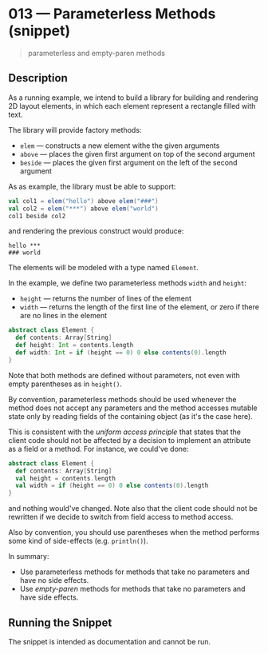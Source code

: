 # 013 &mdash; Parameterless Methods (snippet)
> parameterless and empty-paren methods

## Description
As a running example, we intend to build a library for building and rendering 2D layout elements, in which each element represent a rectangle filled with text.

The library will provide factory methods:
+ `elem` &mdash; constructs a new element withe the given arguments
+ `above` &mdash; places the given first argument on top of the second argument
+ `beside` &mdash; places the given first argument on the left of the second argument

As as example, the library must be able to support:
```scala
val col1 = elem("hello") above elem("###")
val col2 = elem("***") above elem("world")
col1 beside col2
```

and rendering the previous construct would produce:
```
hello ***
### world
```

The elements will be modeled with a type named `Element`.

In the example, we define two parameterless methods `width` and `height`:
+ `height` &mdash; returns the number of lines of the element
+ `width` &mdash; returns the length of the first line of the element, or zero if there are no lines in the element

```scala
abstract class Element {
  def contents: Array[String]
  def height: Int = contents.length
  def width: Int = if (height == 0) 0 else contents(0).length
}
```

Note that both methods are defined without parameters, not even with empty parentheses as in `height()`.

By convention, parameterless methods should be used whenever the method does not accept any parameters and the method accesses mutable state only by reading fields of the containing object (as it's the case here).

This is consistent with the *uniform access principle* that states that the client code should not be affected by a decision to implement an attribute as a field or a method.
For instance, we could've done:
```scala
abstract class Element {
  def contents: Array[String]
  val height = contents.length
  val width = if (height == 0) 0 else contents(0).length
}
```
and nothing would've changed. Note also that the client code should not be rewritten if we decide to switch from field access to method access.

Also by convention, you should use parentheses when the method performs some kind of side-effects (e.g. `println()`).

In summary:
+ Use parameterless methods for methods that take no parameters and have no side effects.
+ Use *empty-paren* methods for methods that take no parameters and have side effects.

## Running the Snippet
The snippet is intended as documentation and cannot be run.